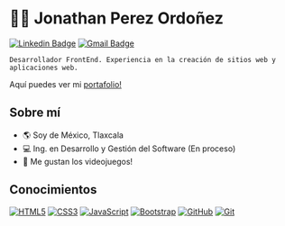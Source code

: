 # :man_technologist: Jonathan Perez Ordoñez

[![Linkedin Badge](https://img.shields.io/badge/-LinkedIn-blue?style=flat-square&logo=Linkedin&logoColor=white&link=https://www.linkedin.com/in/jonathan-perez-ord/)](https://www.linkedin.com/in/jonathan-perez-ord/)
[![Gmail Badge](https://img.shields.io/badge/-Gmail-c14438?style=flat-square&logo=Gmail&logoColor=white&link=mailto:jonathanperezord@gmail.com)](mailto:jonathanperezord@gmail.com)


```
Desarrollador FrontEnd. Experiencia en la creación de sitios web y aplicaciones web.
```
Aquí puedes ver mi [portafolio!](https://devjonathanperez.netlify.app/)

## Sobre mí

- :earth_americas: Soy de México, Tlaxcala
- :computer: Ing. en Desarrollo y Gestión del Software (En proceso)
- :space_invader: Me gustan los videojuegos!


## Conocimientos

[![HTML5](https://img.shields.io/badge/-HTML5-E34F26?style=flat-square&logo=html5&logoColor=white&link=https://github.com/TheJonaCode/)](https://github.com/TheJonaCode/)
[![CSS3](https://img.shields.io/badge/-CSS3-1572B6?style=flat-square&logo=css3&link=https://github.com/TheJonaCode/)](https://github.com/TheJonaCode/)
[![JavaScript](https://img.shields.io/badge/-JavaScript-black?style=flat-square&logo=javascript&link=https://github.com/TheJonaCode/)](https://github.com/TheJonaCode/)
[![Bootstrap](https://img.shields.io/badge/-Bootstrap-563D7C?style=flat-square&logo=bootstrap&link=https://github.com/TheJonaCode/)](https://github.com/TheJonaCode/)
[![GitHub](https://img.shields.io/badge/-GitHub-181717?style=flat-square&logo=github&link=https://github.com/TheJonaCode/)](https://github.com/TheJonaCode/)
[![Git](https://img.shields.io/badge/-Git-black?style=flat-square&logo=git&link=https://github.com/TheJonaCode/)](https://github.com/TheJonaCode/)

